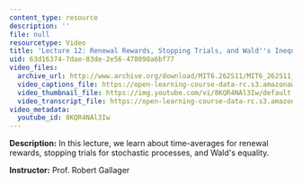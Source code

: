 ```yaml
---
content_type: resource
description: ''
file: null
resourcetype: Video
title: 'Lecture 12: Renewal Rewards, Stopping Trials, and Wald''s Inequality'
uid: 63d16374-7dae-83de-2e56-478098a6bf77
video_files:
  archive_url: http://www.archive.org/download/MIT6.262S11/MIT6_262S11_lec12_300k.mp4
  video_captions_file: https://open-learning-course-data-rc.s3.amazonaws.com/6-262-discrete-stochastic-processes-spring-2011/6e4747e3c6d55552b1aff94d52bf5050_8KQR4NAl3Iw.vtt
  video_thumbnail_file: https://img.youtube.com/vi/8KQR4NAl3Iw/default.jpg
  video_transcript_file: https://open-learning-course-data-rc.s3.amazonaws.com/6-262-discrete-stochastic-processes-spring-2011/22b4494e70dc749ac65993252f82cd1d_8KQR4NAl3Iw.pdf
video_metadata:
  youtube_id: 8KQR4NAl3Iw
---
```


**Description:** In this lecture, we learn about time-averages for renewal rewards, stopping trials for stochastic processes, and Wald's equality.

**Instructor:** Prof. Robert Gallager